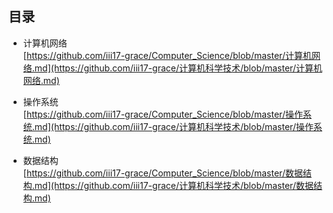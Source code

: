 
## 目录 
* 计算机网络  
  [https://github.com/iii17-grace/Computer_Science/blob/master/计算机网络.md](https://github.com/iii17-grace/计算机科学技术/blob/master/计算机网络.md)           

* 操作系统        
  [https://github.com/iii17-grace/Computer_Science/blob/master/操作系统.md](https://github.com/iii17-grace/计算机科学技术/blob/master/操作系统.md)         
* 数据结构  
  [https://github.com/iii17-grace/Computer_Science/blob/master/数据结构.md](https://github.com/iii17-grace/计算机科学技术/blob/master/数据结构.md)       
  
<br>

